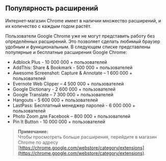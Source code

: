 ## Популярность расширений

Интернет-магазин Chrome имеет в наличии множество расширений, и их количество с каждым годом растёт.

Пользователи Google Chrome уже не могут представить работу без определённых расширений. Это позволяет сделать любимый браузер удобным и функциональным. В следующем списке представлены популярные и бесплатные расширения Google Chrome:

* Adblock Plus - 10 000 000 + пользователей
* AddThis: Share & Bookmark - 500 000 + пользователей
* Awesome Screenshot: Capture & Annotate – 1 600 000 + пользователей
* Evernote Web Clipper – 4 500 000 + пользователей
* Google Dictionary - 2 600 000 + пользователей
* Google Translate – 7 300 000 + пользователей
* Hangouts - 5 600 000 + пользователей
* LastPass: Бесплатный менеджер паролей - 6 000 000 + пользователей
* Photo Zoom для Facebook – 800 000 + пользователей
* Pin It Button - 10 000 000 + пользователей

> **Примечание:**  
> Чтобы просмотреть больше расширения, перейдите в магазин Chrome по адресу [https://chrome.google.com/webstore/category/extensions](https://chrome.google.com/webstore/category/extensions).



